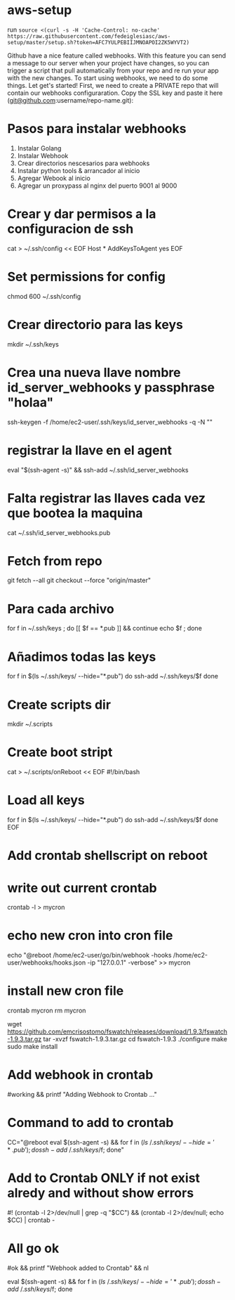 # aws-setup

run `source <(curl -s -H 'Cache-Control: no-cache' https://raw.githubusercontent.com/fedeiglesiasc/aws-setup/master/setup.sh?token=AFC7YULPEBIIJMNOAPOI2ZK5WYVT2)`

Github have a nice feature called webhooks. With this feature you can send a 
message to our server when your project have changes, so you can trigger a 
script that pull automatically from your repo and re run your app with the 
new changes. To start using webhooks, we need to do some things. Let get's started!
First, we need to create a PRIVATE repo that will contain our webhooks configuraration.
Copy the SSL key and paste it here (git@github.com:username/repo-name.git): 


# Pasos para instalar webhooks
  1. Instalar Golang
  2. Instalar Webhook
  3. Crear directorios nescesarios para webhooks
  4. Instalar python tools & arrancador al inicio
  5. Agregar Webook al inicio
  6. Agregar un proxypass al nginx del puerto 9001 al 9000


# Crear y dar permisos a la configuracion de ssh
cat > ~/.ssh/config << EOF
  Host *
    AddKeysToAgent yes
EOF

# Set permissions for config
chmod 600 ~/.ssh/config

# Crear directorio para las keys
mkdir ~/.ssh/keys

# Crea una nueva llave nombre id_server_webhooks y passphrase "holaa"
ssh-keygen -f /home/ec2-user/.ssh/keys/id_server_webhooks -q -N ""

# registrar la llave en el agent
eval "$(ssh-agent -s)" && ssh-add ~/.ssh/id_server_webhooks

# Falta registrar las llaves cada vez que bootea la maquina
cat ~/.ssh/id_server_webhooks.pub

# Fetch from repo
git fetch --all
git checkout --force "origin/master"

# Para cada archivo
for f in ~/.ssh/keys ; do [[ $f == *.pub ]] && continue echo $f ; done

# Añadimos todas las keys
for f in $(ls ~/.ssh/keys/ --hide="*.pub")
do
  ssh-add ~/.ssh/keys/$f
done

# Create scripts dir
mkdir ~/.scripts

# Create boot stript
cat > ~/.scripts/onReboot << EOF
  #!/bin/bash

  # Load all keys
  for f in $(ls ~/.ssh/keys/ --hide="*.pub")
  do
    ssh-add ~/.ssh/keys/$f
  done
EOF

# Add crontab shellscript on reboot
  # write out current crontab
  crontab -l > mycron
  # echo new cron into cron file
  echo "@reboot /home/ec2-user/go/bin/webhook -hooks /home/ec2-user/webhooks/hooks.json -ip "127.0.0.1" -verbose" >> mycron
  # install new cron file
  crontab mycron
  rm mycron


wget https://github.com/emcrisostomo/fswatch/releases/download/1.9.3/fswatch-1.9.3.tar.gz
tar -xvzf fswatch-1.9.3.tar.gz
cd fswatch-1.9.3
./configure
make
sudo make install 

  # Add webhook in crontab
  #working && printf "Adding Webhook to Crontab ..."
  # Command to add to crontab
  CC="@reboot eval \$(ssh-agent -s) && for f in $(ls ~/.ssh/keys/ --hide='*.pub'); do ssh-add ~/.ssh/keys/$f; done"
  # Add to Crontab ONLY if not exist alredy and without show errors
  #! (crontab -l 2>/dev/null | grep -q "$CC") && (crontab -l 2>/dev/null; echo $CC) | crontab -
  # All go ok
  #ok && printf "Webhook added to Crontab" && nl

eval $(ssh-agent -s) && for f in $(ls ~/.ssh/keys/ --hide='*.pub'); do ssh-add ~/.ssh/keys/$f; done